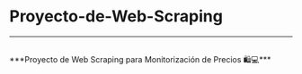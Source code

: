 <h1>Proyecto-de-Web-Scraping</h1>
<hr><br>
***Proyecto de Web Scraping para Monitorización de Precios 🛍️💻***

